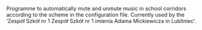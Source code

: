 Programme to automatically mute and unmute music in school corridors according to the scheme in the configuration file. Currently used by the ‘Zespół Szkół nr 1
Zespół Szkół nr 1 imienia Adama Mickiewicza
in Lubliniec’.

